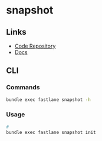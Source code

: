 # snapshot

## Links

- [Code Repository](https://github.com/fastlane/fastlane/tree/master/snapshot)
- [Docs](https://docs.fastlane.tools/actions/snapshot/)

## CLI

### Commands

```sh
bundle exec fastlane snapshot -h
```

### Usage

```sh
#
bundle exec fastlane snapshot init
```

<!-- ```swift
let app = XCUIApplication()
setupSnapshot(app)
app.launch()
``` -->
